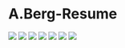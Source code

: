 # A.Berg-Resume
![](https://github.com/Alexander-Berg/A.Berg-Resume/blob/18f708cf9b069408240b75f112639b422ac779d7/A.Berg%20Resume.png)
![](https://github.com/Alexander-Berg/A.Berg-Resume/blob/96911f647028ae60297740e06348cc86e01e3487/Png/Software%20Skills%20Portfolio_Page_1.png)
![](https://github.com/Alexander-Berg/A.Berg-Resume/blob/0632c5bb166b95439681a8d248515280d588e612/Png/Other%20Skiils.png)
![](https://github.com/Alexander-Berg/A.Berg-Resume/blob/d5aa15f226fe23385ae1cb58040355ae7258fde7/Png/GamesTests%20portfolio_Page_1.png)
![](https://github.com/Alexander-Berg/A.Berg-Resume/blob/c6f59d4dc7080099f576385e0680d7663d4cb838/Png/GamesTests%20portfolio_Page_2.png)
![](https://github.com/Alexander-Berg/A.Berg-Resume/blob/c6f59d4dc7080099f576385e0680d7663d4cb838/Png/GamesTests%20portfolio_Page_3.png)
![](https://github.com/Alexander-Berg/A.Berg-Resume/blob/c6f59d4dc7080099f576385e0680d7663d4cb838/Png/GamesTests%20portfolio_Page_4.png)
